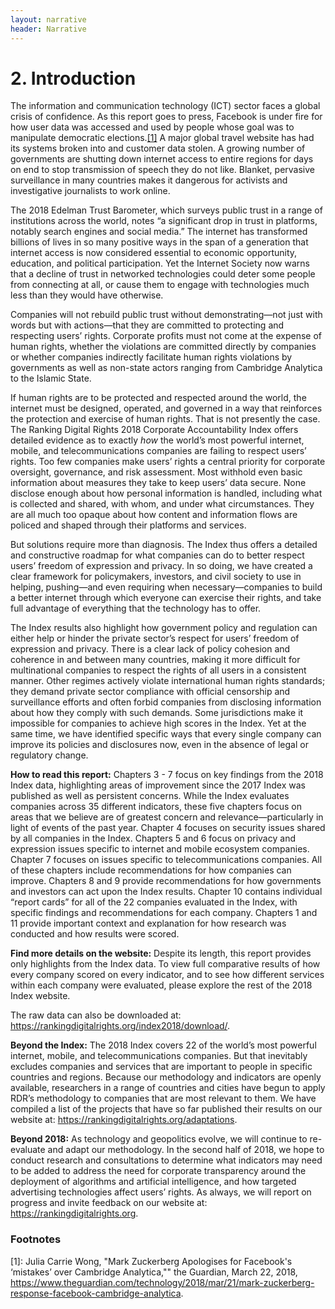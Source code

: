 ```yaml
---
layout: narrative
header: Narrative
---
```


# 2. Introduction

The information and communication technology (ICT) sector faces a global crisis of confidence. As this report goes to press, Facebook is under fire for how user data was accessed and used by people whose goal was to manipulate democratic elections.[[1]](#footnotes) A major global travel website has had its systems broken into and customer data stolen. A growing number of governments are shutting down internet access to entire regions for days on end to stop transmission of speech they do not like. Blanket, pervasive surveillance in many countries makes it dangerous for activists and investigative journalists to work online.

The 2018 Edelman Trust Barometer, which surveys public trust in a range of institutions across the world, notes “a significant drop in trust in platforms, notably search engines and social media.” The internet has transformed billions of lives in so many positive ways in the span of a generation that internet access is now considered essential to economic opportunity, education, and political participation. Yet the Internet Society now warns that a decline of trust in networked technologies could deter some people from connecting at all, or cause them to engage with technologies much less than they would have otherwise.

Companies will not rebuild public trust without demonstrating—not just with words but with actions—that they are committed to protecting and respecting users’ rights. Corporate profits must not come at the expense of human rights, whether the violations are committed directly by companies or whether companies indirectly facilitate human rights violations by governments as well as non-state actors ranging from Cambridge Analytica to the Islamic State.

If human rights are to be protected and respected around the world, the internet must be designed, operated, and governed in a way that reinforces the protection and exercise of human rights. That is not presently the case. The Ranking Digital Rights 2018 Corporate Accountability Index offers detailed evidence as to exactly *how* the world’s most powerful internet, mobile, and telecommunications companies are failing to respect users’ rights. Too few companies make users’ rights a central priority for corporate oversight, governance, and risk assessment. Most withhold even basic information about measures they take to keep users’ data secure. None disclose enough about how personal information is handled, including what is collected and shared, with whom, and under what circumstances.  They are all much too opaque about how content and information flows are policed and shaped through their platforms and services.

But solutions require more than diagnosis. The Index thus offers a detailed and constructive roadmap for what companies can do to better respect users’ freedom of expression and privacy. In so doing, we have created a clear framework for policymakers, investors, and civil society to use in helping, pushing—and even requiring when necessary—companies to build a better internet through which everyone can exercise their rights, and take full advantage of everything that the technology has to offer.

The Index results also highlight how government policy and regulation can either help or hinder the private sector’s respect for users’ freedom of expression and privacy. There is a clear lack of policy cohesion and coherence in and between many countries, making it more difficult for multinational companies to respect the rights of all users in a consistent manner. Other regimes actively violate international human rights standards; they demand private sector compliance with official censorship and surveillance efforts and often forbid companies from disclosing information about how they comply with such demands. Some jurisdictions make it impossible for companies to achieve high scores in the Index. Yet at the same time, we have identified specific ways that every single company can improve its policies and disclosures now, even in the absence of legal or regulatory change.

**How to read this report:** Chapters 3 - 7 focus on key findings from the 2018 Index data, highlighting areas of improvement since the 2017 Index was published as well as persistent concerns. While the Index evaluates companies across 35 different indicators, these five chapters focus on areas that we believe are of greatest concern and relevance—particularly in light of events of the past year. Chapter 4 focuses on security issues shared by all companies in the Index. Chapters 5 and 6 focus on privacy and expression issues specific to internet and mobile ecosystem companies. Chapter 7 focuses on issues specific to telecommunications companies. All of these chapters include recommendations for how companies can improve. Chapters 8 and 9 provide recommendations for how governments and investors can act upon the Index results. Chapter 10 contains individual “report cards” for all of the 22 companies evaluated in the Index, with specific findings and recommendations for each company. Chapters 1 and 11 provide important context and explanation for how research was conducted and how results were scored.

**Find more details on the website:** Despite its length, this report provides only highlights from the Index data. To view full comparative results of how every company scored on every indicator, and to see how different services within each company were evaluated, please explore the rest of the 2018 Index website.

The raw data can also be downloaded at: https://rankingdigitalrights.org/index2018/download/.

**Beyond the Index:** The 2018 Index covers 22 of the world’s most powerful internet, mobile, and telecommunications companies. But that inevitably excludes companies and services that are important to people in specific countries and regions. Because our methodology and indicators are openly available, researchers in a range of countries and cities have begun to apply RDR’s methodology to companies that are most relevant to them. We have compiled a list of the projects that have so far published their results on our website at: https://rankingdigitalrights.org/adaptations.

**Beyond 2018:** As technology and geopolitics evolve, we will continue to re-evaluate and adapt our methodology. In the second half of 2018, we hope to conduct research and consultations to determine what indicators may need to be added to address the need for corporate transparency around the deployment of algorithms and artificial intelligence, and how targeted advertising technologies affect users’ rights. As always, we will report on progress and invite feedback on our website at: https://rankingdigitalrights.org.

### Footnotes

[1]: Julia Carrie Wong, "Mark Zuckerberg Apologises for Facebook's ‘mistakes’ over Cambridge Analytica,"" the Guardian, March 22, 2018, https://www.theguardian.com/technology/2018/mar/21/mark-zuckerberg-response-facebook-cambridge-analytica.